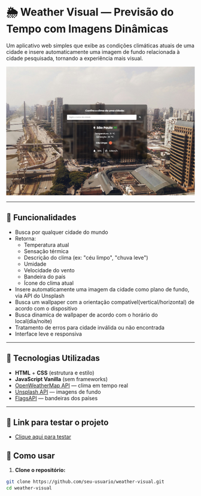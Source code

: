 # 🌦️ Weather Visual — Previsão do Tempo com Imagens Dinâmicas

Um aplicativo web simples que exibe as condições climáticas atuais de uma cidade e insere automaticamente uma imagem de fundo relacionada à cidade pesquisada, tornando a experiência mais visual.

![screenshot](screenshot.jpg)

---

## 📌 Funcionalidades

- Busca por qualquer cidade do mundo
- Retorna:
  - Temperatura atual
  - Sensação térmica
  - Descrição do clima (ex: "céu limpo", "chuva leve")
  - Umidade
  - Velocidade do vento
  - Bandeira do país
  - Ícone do clima atual
- Insere automaticamente uma imagem da cidade como plano de fundo, via API do Unsplash
- Busca um wallpaper com a orientação compatível(vertical/horizontal) de acordo com o dispositivo 
- Busca dinamica de wallpaper de acordo com o horário do local(dia/noite)
- Tratamento de erros para cidade inválida ou não encontrada
- Interface leve e responsiva

---

## 🚀 Tecnologias Utilizadas

- **HTML** + **CSS** (estrutura e estilo)
- **JavaScript Vanilla** (sem frameworks)
- [OpenWeatherMap API](https://openweathermap.org/api) — clima em tempo real
- [Unsplash API](https://unsplash.com/developers) — imagens de fundo
- [FlagsAPI](https://flagsapi.com) — bandeiras dos países

---

## 🔗 Link para testar o projeto
- [Clique aqui para testar](https://weather-api-neon-six.vercel.app/)

## 🧪 Como usar

1. **Clone o repositório:**

```bash
git clone https://github.com/seu-usuario/weather-visual.git
cd weather-visual
